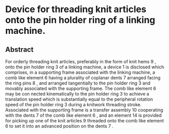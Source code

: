 # Device for threading knit articles onto the pin holder ring of a linking machine.

## Abstract
For orderly threading knit articles, preferably in the form of knit hems 9 , onto the pin holder ring 3 of a linking machine, a device 1 is disclosed which comprises, in a supporting frame associated with the linking machine, a comb like element 6 having a plurality of coplanar dents 7 arranged facing the ring pins 8 , and arranged tangentially to the pin holder ring 3 and movably associated with the supporting frame. The comb like element 6 may be con nected kinematically to the pin holder ring 3 to achieve a translation speed which is substantially equal to the peripheral rotation speed of the pin holder ring 3 during a knitwork threading stroke. Associated with the supporting frame is a transfer assembly 10 cooperating with the dents 7 of the comb like element 6 , and an element 14 is provided for picking up one of the knit articles 9 threaded onto the comb like element 6 to set it into an advanced position on the dents 7 .